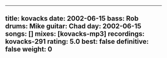 
---
title: kovacks
date: 2002-06-15
bass:	Rob
drums:	Mike
guitar:	Chad
day: 2002-06-15
songs: []
mixes: [kovacks-mp3]
recordings: kovacks-291
rating: 5.0
best: false
definitive: false
weight: 0
---
